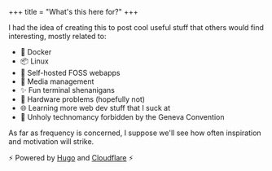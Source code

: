 +++
title = "What's this here for?"
+++

I had the idea of creating this to post cool useful stuff that others would find interesting, mostly related to:

* 🐋 Docker
* 📦 Linux
* 🚀 Self-hosted FOSS webapps
* 🍿 Media management
* ✨ Fun terminal shenanigans
* 💸 Hardware problems (hopefully not)
* 🌐 Learning more web dev stuff that I suck at
* 🚫 Unholy technomancy forbidden by the Geneva Convention

As far as frequency is concerned, I suppose we'll see how often inspiration and motivation will strike.

⚡ Powered by [Hugo](https://gohugo.io/) and [Cloudflare](https://pages.cloudflare.com/) ⚡
